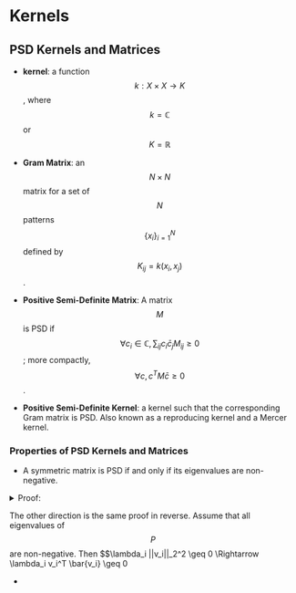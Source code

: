 # Kernels

## PSD Kernels and Matrices

- __kernel__: a function $$k : X \times X \rightarrow K$$, where $$k = 
\mathbb{C}$$ or $$K = \mathbb{R}$$

- __Gram Matrix__: an $$N \times N$$ matrix for a set of $$N$$ patterns 
$$\{x_i\}_{i=1}^N$$ defined by $$K_{ij} = k(x_i, x_j)$$.

- __Positive Semi-Definite Matrix__: A matrix $$M$$ is PSD if
$$\forall c_i \in \mathbb{C}, \, \sum_{ij} c_i \bar{c}_j M_{ij} \geq 0$$; more compactly, $$\forall c, c^T M \bar{c} \geq 0$$.


- __Positive Semi-Definite Kernel__: a kernel such that the corresponding Gram
matrix is PSD. Also known as a reproducing kernel and a Mercer kernel.
 
### Properties of PSD Kernels and Matrices

- A symmetric matrix is PSD if and only if its eigenvalues are non-negative.
<details>
<summary>Proof:</summary>
Let $$P = P^T$$ be a PSD symmetric matrix. By definition of PSD, $\forall c \, c^T P \bar{c} \geq 0$$.
Choose $$c = v_i$$ to be the $ith$ eigenvector of $$P$$. Then $$v_i^T P \bar{v_i} = v_i^T P^T \bar{v_i}
 = \lambda_i v_i^T \bar{v_i} = \lambda_i ||v_i||_2^2 \geq 0 \Rightarrow \lambda_i \geq 0$$.
</details>

The other direction is the same proof in reverse. Assume that all eigenvalues of
$$P$$ are non-negative. Then $$\lambda_i ||v_i||_2^2 \geq 0 \Rightarrow \lambda_i v_i^T \bar{v_i} \geq 0


 

- 



 
